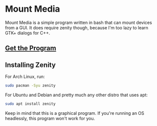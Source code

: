 # Mount Media
Mount Media is a simple program written in bash that can mount devices from a GUI. It does require zenity though, because I'm too lazy to learn GTK+ dialogs for C++.

## [Get the Program](https://github.com/aarikpokras/mountmedia-arch/archive/refs/heads/master.zip)

## Installing Zenity
For Arch Linux, run:
```bash
sudo pacman -Syu zenity
```
For Ubuntu and Debian and pretty much any other distro that uses apt:
```bash
sudo apt install zenity
```

Keep in mind that this is a graphical program. If you're running an OS headlessly, this program won't work for you.
